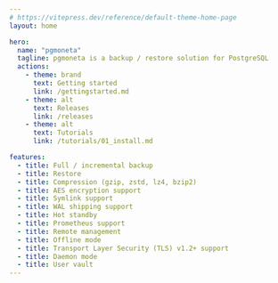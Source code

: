```yaml
---
# https://vitepress.dev/reference/default-theme-home-page
layout: home

hero:
  name: "pgmoneta"
  tagline: pgmoneta is a backup / restore solution for PostgreSQL
  actions:
    - theme: brand
      text: Getting started
      link: /gettingstarted.md
    - theme: alt
      text: Releases
      link: /releases
    - theme: alt
      text: Tutorials
      link: /tutorials/01_install.md

features:
  - title: Full / incremental backup
  - title: Restore
  - title: Compression (gzip, zstd, lz4, bzip2)
  - title: AES encryption support
  - title: Symlink support
  - title: WAL shipping support
  - title: Hot standby
  - title: Prometheus support
  - title: Remote management
  - title: Offline mode
  - title: Transport Layer Security (TLS) v1.2+ support
  - title: Daemon mode
  - title: User vault
---
```


